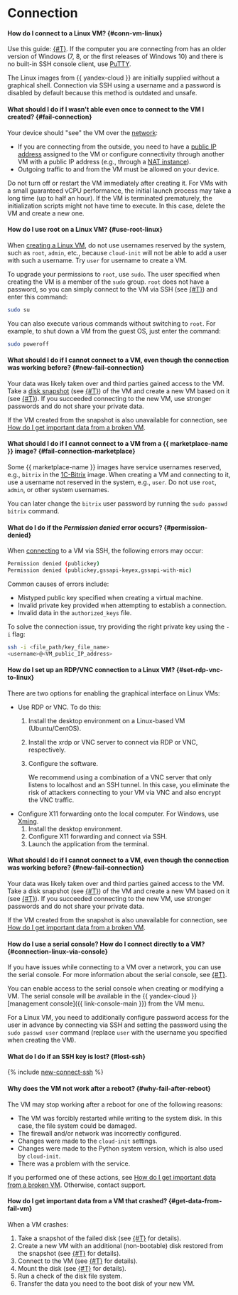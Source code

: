 # Connection


#### How do I connect to a Linux VM? {#conn-vm-linux}

Use this guide: [{#T}](../../compute/operations/vm-connect/ssh.md). If the computer you are connecting from has an older version of Windows (7, 8, or the first releases of Windows 10) and there is no built-in SSH console client, use [PuTTY](https://www.putty.org/).

The Linux images from {{ yandex-cloud }} are initially supplied without a graphical shell. Connection via SSH using a username and a password is disabled by default because this method is outdated and unsafe.

#### What should I do if I wasn't able even once to connect to the VM I created? {#fail-connection}

Your device should "see" the VM over the [network](../../vpc/concepts/network.md#network):
* If you are connecting from the outside, you need to have a [public IP address](../../vpc/concepts/address.md#public-addresses) assigned to the VM or configure connectivity through another VM with a public IP address (e.g., through a [NAT instance](../../tutorials/routing/nat-instance/index.md)).
* Outgoing traffic to and from the VM must be allowed on your device.

Do not turn off or restart the VM immediately after creating it. For VMs with a small guaranteed vCPU performance, the initial launch process may take a long time (up to half an hour). If the VM is terminated prematurely, the initialization scripts might not have time to execute. In this case, delete the VM and create a new one.

#### How do I use root on a Linux VM? {#use-root-linux}

When [creating a Linux VM](../../compute/operations/vm-create/create-linux-vm.md), do not use usernames reserved by the system, such as `root`, `admin`, etc., because `cloud-init` will not be able to add a user with such a username. Try `user` for username to create a VM.

To upgrade your permissions to `root`, use `sudo`. The user specified when creating the VM is a member of the `sudo` group. `root` does not have a password, so you can simply connect to the VM via SSH (see [{#T}](../../compute/operations/vm-connect/ssh.md)) and enter this command:

```bash
sudo su
```

You can also execute various commands without switching to `root`. For example, to shut down a VM from the guest OS, just enter the command:

```bash
sudo poweroff
```

#### What should I do if I cannot connect to a VM, even though the connection was working before? {#new-fail-connection}

Your data was likely taken over and third parties gained access to the VM. Take a [disk snapshot](../../compute/concepts/snapshot.md) (see [{#T}](../../compute/operations/disk-control/create-snapshot.md)) of the VM and create a new VM based on it (see [{#T}](../../compute/operations/vm-create/create-from-snapshots.md)). If you succeeded connecting to the new VM, use stronger passwords and do not share your private data.

If the VM created from the snapshot is also unavailable for connection, see [How do I get important data from a broken VM](#get-data-from-fail-vm).

#### What should I do if I cannot connect to a VM from a {{ marketplace-name }} image? {#fail-connection-marketplace}

Some {{ marketplace-name }} images have service usernames reserved, e.g., `bitrix` in the [1C-Bitrix](/marketplace/products/yc/bitrix-1c-centos-7) image. When creating a VM and connecting to it, use a username not reserved in the system, e.g., `user`. Do not use `root`, `admin`, or other system usernames.

You can later change the `bitrix` user password by running the `sudo passwd bitrix` command.

#### What do I do if the _Permission denied_ error occurs? {#permission-denied}

When [connecting](../../compute/operations/vm-connect/ssh.md#vm-connect) to a VM via SSH, the following errors may occur:

```bash
Permission denied (publickey)
Permission denied (publickey,gssapi-keyex,gssapi-with-mic)
```

Common causes of errors include:

* Mistyped public key specified when creating a virtual machine.
* Invalid private key provided when attempting to establish a connection.
* Invalid data in the `authorized_keys` file.

To solve the connection issue, try providing the right private key using the `-i` flag:

  ```bash
  ssh -i <file_path/key_file_name>
  <username>@<VM_public_IP_address>
  ```

#### How do I set up an RDP/VNC connection to a Linux VM? {#set-rdp-vnc-to-linux}

There are two options for enabling the graphical interface on Linux VMs:
* Use RDP or VNC. To do this:
  1. Install the desktop environment on a Linux-based VM (Ubuntu/CentOS).
  1. Install the xrdp or VNC server to connect via RDP or VNC, respectively.
  1. Configure the software.

     We recommend using a combination of a VNC server that only listens to localhost and an SSH tunnel. In this case, you eliminate the risk of attackers connecting to your VM via VNC and also encrypt the VNC traffic.
* Configure X11 forwarding onto the local computer. For Windows, use [Xming](https://sourceforge.net/projects/xming/).
  1. Install the desktop environment.
  1. Configure X11 forwarding and connect via SSH.
  1. Launch the application from the terminal.

#### What should I do if I cannot connect to a VM, even though the connection was working before? {#new-fail-connection}

Your data was likely taken over and third parties gained access to the VM. Take a disk snapshot (see [{#T}](../../compute/operations/disk-control/create-snapshot.md)) of the VM and create a new VM based on it (see [{#T}](../../compute/operations/vm-create/create-from-snapshots.md)). If you succeeded connecting to the new VM, use stronger passwords and do not share your private data.

If the VM created from the snapshot is also unavailable for connection, see [How do I get important data from a broken VM](#get-data-from-fail-vm).

#### How do I use a serial console? How do I connect directly to a VM? {#connection-linux-via-console}

If you have issues while connecting to a VM over a network, you can use the serial console. For more information about the serial console, see [{#T}](../../compute/operations/serial-console/index.md).

You can enable access to the serial console when creating or modifying a VM. The serial console will be available in the {{ yandex-cloud }} [management console]({{ link-console-main }}) from the VM menu.

For a Linux VM, you need to additionally configure password access for the user in advance by connecting via SSH and setting the password using the `sudo passwd user` command (replace `user` with the username you specified when creating the VM).

#### What do I do if an SSH key is lost? {#lost-ssh}

{% include [new-connect-ssh](new-connect-ssh.md) %}

#### Why does the VM not work after a reboot? {#why-fail-after-reboot}

The VM may stop working after a reboot for one of the following reasons:
* The VM was forcibly restarted while writing to the system disk. In this case, the file system could be damaged.
* The firewall and/or network was incorrectly configured.
* Changes were made to the `cloud-init` settings.
* Changes were made to the Python system version, which is also used by `cloud-init`.
* There was a problem with the service.

If you performed one of these actions, see [How do I get important data from a broken VM](#get-data-from-fail-vm). Otherwise, contact support.

#### How do I get important data from a VM that crashed? {#get-data-from-fail-vm}

When a VM crashes:
1. Take a snapshot of the failed disk (see [{#T}](../../compute/operations/disk-control/create-snapshot.md) for details).
1. Create a new VM with an additional (non-bootable) disk restored from the snapshot (see [{#T}](../../compute/operations/vm-create/create-from-snapshots.md) for details).
1. Connect to the VM (see [{#T}](../../compute/operations/index.md#vm-use) for details).
1. Mount the disk (see [{#T}](../../compute/operations/vm-control/vm-attach-disk.md#mount-disk-and-fix-uuid) for details).
1. Run a check of the disk file system.
1. Transfer the data you need to the boot disk of your new VM.